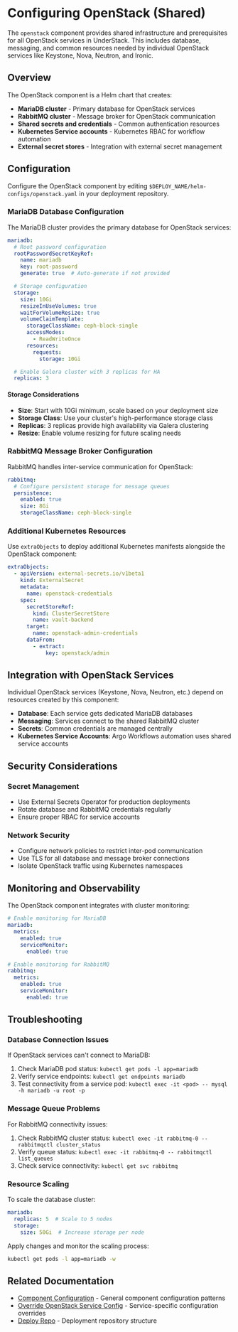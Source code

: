 # Configuring OpenStack (Shared)

The `openstack` component provides shared infrastructure and prerequisites for all OpenStack services in UnderStack. This includes database, messaging, and common resources needed by individual OpenStack services like Keystone, Nova, Neutron, and Ironic.

## Overview

The OpenStack component is a Helm chart that creates:

- **MariaDB cluster** - Primary database for OpenStack services
- **RabbitMQ cluster** - Message broker for OpenStack communication
- **Shared secrets and credentials** - Common authentication resources
- **Kubernetes Service accounts** - Kubernetes RBAC for workflow automation
- **External secret stores** - Integration with external secret management

## Configuration

Configure the OpenStack component by editing `$DEPLOY_NAME/helm-configs/openstack.yaml` in your deployment repository.

### MariaDB Database Configuration

The MariaDB cluster provides the primary database for OpenStack services:

```yaml
mariadb:
  # Root password configuration
  rootPasswordSecretKeyRef:
    name: mariadb
    key: root-password
    generate: true  # Auto-generate if not provided

  # Storage configuration
  storage:
    size: 10Gi
    resizeInUseVolumes: true
    waitForVolumeResize: true
    volumeClaimTemplate:
      storageClassName: ceph-block-single
      accessModes:
        - ReadWriteOnce
      resources:
        requests:
          storage: 10Gi

  # Enable Galera cluster with 3 replicas for HA
  replicas: 3
```

#### Storage Considerations

- **Size**: Start with 10Gi minimum, scale based on your deployment size
- **Storage Class**: Use your cluster's high-performance storage class
- **Replicas**: 3 replicas provide high availability via Galera clustering
- **Resize**: Enable volume resizing for future scaling needs

### RabbitMQ Message Broker Configuration

RabbitMQ handles inter-service communication for OpenStack:

```yaml
rabbitmq:
  # Configure persistent storage for message queues
  persistence:
    enabled: true
    size: 8Gi
    storageClassName: ceph-block-single
```

### Additional Kubernetes Resources

Use `extraObjects` to deploy additional Kubernetes manifests alongside the OpenStack component:

```yaml
extraObjects:
  - apiVersion: external-secrets.io/v1beta1
    kind: ExternalSecret
    metadata:
      name: openstack-credentials
    spec:
      secretStoreRef:
        kind: ClusterSecretStore
        name: vault-backend
      target:
        name: openstack-admin-credentials
      dataFrom:
        - extract:
            key: openstack/admin
```

## Integration with OpenStack Services

Individual OpenStack services (Keystone, Nova, Neutron, etc.) depend on resources created by this component:

- **Database**: Each service gets dedicated MariaDB databases
- **Messaging**: Services connect to the shared RabbitMQ cluster
- **Secrets**: Common credentials are managed centrally
- **Kubernetes Service Accounts**: Argo Workflows automation uses shared service accounts

## Security Considerations

### Secret Management

- Use External Secrets Operator for production deployments
- Rotate database and RabbitMQ credentials regularly
- Ensure proper RBAC for service accounts

### Network Security

- Configure network policies to restrict inter-pod communication
- Use TLS for all database and message broker connections
- Isolate OpenStack traffic using Kubernetes namespaces

## Monitoring and Observability

The OpenStack component integrates with cluster monitoring:

```yaml
# Enable monitoring for MariaDB
mariadb:
  metrics:
    enabled: true
    serviceMonitor:
      enabled: true

# Enable monitoring for RabbitMQ
rabbitmq:
  metrics:
    enabled: true
    serviceMonitor:
      enabled: true
```

## Troubleshooting

### Database Connection Issues

If OpenStack services can't connect to MariaDB:

1. Check MariaDB pod status: `kubectl get pods -l app=mariadb`
2. Verify service endpoints: `kubectl get endpoints mariadb`
3. Test connectivity from a service pod: `kubectl exec -it <pod> -- mysql -h mariadb -u root -p`

### Message Queue Problems

For RabbitMQ connectivity issues:

1. Check RabbitMQ cluster status: `kubectl exec -it rabbitmq-0 -- rabbitmqctl cluster_status`
2. Verify queue status: `kubectl exec -it rabbitmq-0 -- rabbitmqctl list_queues`
3. Check service connectivity: `kubectl get svc rabbitmq`

### Resource Scaling

To scale the database cluster:

```yaml
mariadb:
  replicas: 5  # Scale to 5 nodes
  storage:
    size: 50Gi  # Increase storage per node
```

Apply changes and monitor the scaling process:

```bash
kubectl get pods -l app=mariadb -w
```

## Related Documentation

- [Component Configuration](./component-config.md) - General component configuration patterns
- [Override OpenStack Service Config](./override-openstack-svc-config.md) - Service-specific configuration overrides
- [Deploy Repo](./deploy-repo.md) - Deployment repository structure
